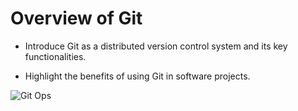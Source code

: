 # Overview of Git

- Introduce Git as a distributed version control system and its key functionalities.

- Highlight the benefits of using Git in software projects.

![Git Ops](https://miro.medium.com/v2/resize:fit:1400/1*eGdNATA_BGQcA1xUvc9Irg.png)
